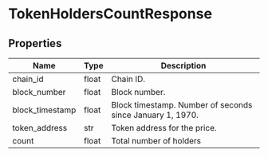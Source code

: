 # TokenHoldersCountResponse


## Properties
Name | Type | Description
------------ | ------------- | -------------
chain_id | float | Chain ID.
block_number | float | Block number.
block_timestamp | float | Block timestamp. Number of seconds since January 1, 1970.
token_address | str | Token address for the price.
count | float | Total number of holders


